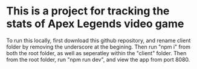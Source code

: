 # This is a project for tracking the stats of Apex Legends video game

To run this locally, first download this github repository, and rename client folder by removing the underscore at the begining.
Then run "npm i" from both the root folder, as well as seperatley within the "client" folder.
Then from the root folder, run "npm run dev", and view the app from port 8080.